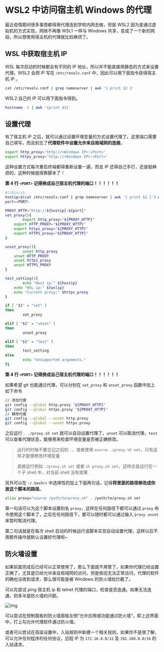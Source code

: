 # WSL2 中访问宿主机 Windows 的代理

最近疫情期间很多事情都得用代理连到学校内网去做，但是 WSL2 因为是通过虚拟机的方式实现，网络不再像 WSL1 一样与 Windows 共享，变成了一个新的网段，所以想使用宿主机的代理就比较麻烦了。

## WSL 中获取宿主机 IP

WSL 每次启动的时候都会有不同的 IP 地址，所以并不能直接用静态的方式来设置代理。WSL2 会把 IP 写在 `/etc/resolv.conf` 中，因此可以用下面指令获得宿主机 IP 。

```zsh
cat /etc/resolv.conf | grep nameserver | awk '{ print $2 }'
```

WSL2 自己的 IP 可以用下面指令得到。

```zsh
hostname -I | awk '{print $1}'
```

## 设置代理

有了宿主机 IP 之后，就可以通过设置环境变量的方式设置代理了。这里端口需要自己填写，而且别忘了**代理软件中设置允许来自局域网的连接**。

```zsh
export http_proxy='http://<Windows IP>:<Port>' 
export https_proxy='http://<Windows IP>:<Port>' 
```

这种设置方式每次重启终端都得重新设置一遍，而且 IP 还得自己手打，还是挺麻烦的，这种时候就得靠脚本了！

**第 4 行 `<PORT>` 记得换成自己宿主机代理的端口！！！！！！**

```bash
#!/bin/sh 
hostip=$(cat /etc/resolv.conf | grep nameserver | awk '{ print $2 }') wslip=$(hostname -I | awk '{print $1}')
port=<PORT>

PROXY_HTTP="http://${hostip}:${port}" 
set_proxy(){
		export http_proxy="${PROXY_HTTP}"
    export HTTP_PROXY="${PROXY_HTTP}"
    export https_proxy="${PROXY_HTTP}"
    export HTTPS_proxy="${PROXY_HTTP}"
}

unset_proxy(){
		unset http_proxy
    unset HTTP_PROXY    
    unset https_proxy    
    unset HTTPS_PROXY
}

test_setting(){ 
		echo "Host ip:" ${hostip}
    echo "WSL ip:" ${wslip}
    echo "Current proxy:" $https_proxy 
}

if [ "$1" = "set" ]
then    
		set_proxy

elif [ "$1" = "unset" ]
then
		unset_proxy 

elif [ "$1" = "test" ]
then
		test_setting 
else
		echo "Unsupported arguments."
fi 
```



**第 4 行 `<PORT>` 记得换成自己宿主机代理的端口！！！！！！**

如果希望 git 也能通过代理，可以分别在 `set_proxy` 和 `unset_proxy` 函数中加上如下命令

```bash
// 添加代理
git config --global http.proxy "${PROXY_HTTP}" 
git config --global https.proxy "${PROXY_HTTP}" 
// 移除代理 
git config --global --unset http.proxy 
git config --global --unset https.proxy 
```

之后运行 `. ./proxy.sh set` 就可以自动设置代理了。`unset` 可以取消代理，`test` 可以查看代理状态，能够用来检查环境变量是否被正确修改。

> 运行的时候不要忘记之前的 `.`，或者使用 `source ./proxy.sh set`，只有这样才能够修改环境变量
>
> 直接运行例如 `./proxy.sh set` 或者 `sh proxy.sh set`，这样会是运行在一个子 shell 中，对当前 shell 没有效果

另外可以在 `~/.bashrc` 中选择性的加上下面两句话，记得**将里面的路径修改成你放这个脚本的路径**。

```bash
alias proxy="source /path/to/proxy.sh" . /path/to/proxy.sh set 
```

第一句话可以为这个脚本设置别名 `proxy`，这样在任何路径下都可以通过 `proxy` 命令使用这个脚本了，之后在任何路径下，都可以随时都可以通过输入 `proxy unset` 来暂时取消代理。

第二句话就是在每次 shell 启动的时候运行该脚本实现自动设置代理，这样以后不用额外操作就默认设置好代理啦~

## 防火墙设置

如果前面完成后已经可以正常使用了，那么下面就不用管了。如果你代理已经设置正确了，尤其是已经允许来自局域网的访问，但是依旧无法正常访问，代理的软件的确也没收到请求，那么很可能是被 Windows 的防火墙给拦截了。

可以先尝试 ping 宿主机 ip 和 telnet 代理的端口，检查是否连通。如果无法连通，则多半是防火墙的问题。

![img](https://zinglix.xyz/img/in-post/WSL/4.png)

可以尝试在控制面板的防火墙面板左侧“允许应用或功能通过防火墙”，即上述界面中，打上勾允许代理软件通过防火墙。

或者可以尝试在高级设置中，入站规则中新建一个相关规则，如果你不是很了解，可以允许任何程序的任何协议，远程 IP 为 `172.16.0.0/12` 及 `192.168.0.0/16` 的入站请求。